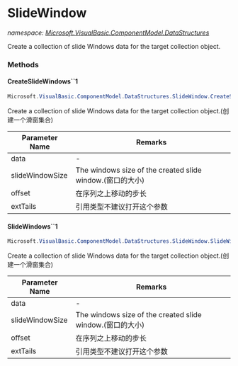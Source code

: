 ﻿# SlideWindow
_namespace: <a href="#" onClick="load('/docs/Microsoft.VisualBasic.ComponentModel.DataStructures/index.md')">Microsoft.VisualBasic.ComponentModel.DataStructures</a>_

Create a collection of slide Windows data for the target collection object.



### Methods

#### CreateSlideWindows``1
```csharp
Microsoft.VisualBasic.ComponentModel.DataStructures.SlideWindow.CreateSlideWindows``1(System.Collections.Generic.IEnumerable{``0},System.Int32,System.Int32,System.Boolean)
```
Create a collection of slide Windows data for the target collection object.(创建一个滑窗集合)

|Parameter Name|Remarks|
|--------------|-------|
|data|-|
|slideWindowSize|The windows size of the created slide window.(窗口的大小)|
|offset|在序列之上移动的步长|
|extTails|引用类型不建议打开这个参数|


#### SlideWindows``1
```csharp
Microsoft.VisualBasic.ComponentModel.DataStructures.SlideWindow.SlideWindows``1(System.Collections.Generic.IEnumerable{``0},System.Int32,System.Int32,System.Boolean)
```
Create a collection of slide Windows data for the target collection object.(创建一个滑窗集合)

|Parameter Name|Remarks|
|--------------|-------|
|data|-|
|slideWindowSize|The windows size of the created slide window.(窗口的大小)|
|offset|在序列之上移动的步长|
|extTails|引用类型不建议打开这个参数|



